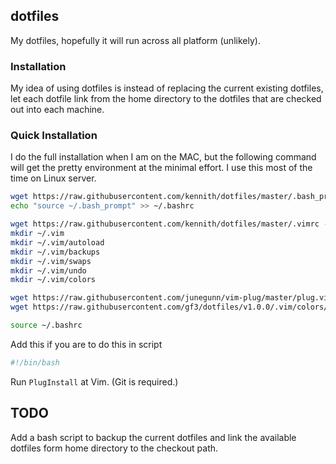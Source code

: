 ## dotfiles

My dotfiles, hopefully it will run across all platform (unlikely).

### Installation

My idea of using dotfiles is instead of replacing the current existing dotfiles,
let each dotfile link from the home directory to the dotfiles that are checked
out into each machine. 

### Quick Installation

I do the full installation when I am on the MAC, but the following command will get the pretty environment at the minimal effort. I use this most of the time on Linux server. 

```bash
wget https://raw.githubusercontent.com/kennith/dotfiles/master/.bash_prompt -O ~/.bash_prompt
echo "source ~/.bash_prompt" >> ~/.bashrc

wget https://raw.githubusercontent.com/kennith/dotfiles/master/.vimrc -O ~/.vimrc
mkdir ~/.vim
mkdir ~/.vim/autoload
mkdir ~/.vim/backups
mkdir ~/.vim/swaps
mkdir ~/.vim/undo
mkdir ~/.vim/colors

wget https://raw.githubusercontent.com/junegunn/vim-plug/master/plug.vim -O .vim/autoload/plug.vim
wget https://raw.githubusercontent.com/gf3/dotfiles/v1.0.0/.vim/colors/molotov.vim -O ~/.vim/colors/molotov.vim

source ~/.bashrc
```

Add this if you are to do this in script
```bash
#!/bin/bash
```

Run ``` PlugInstall ``` at Vim. (Git is required.)

## TODO
Add a bash script to backup the current dotfiles and link the available 
dotfiles form home directory to the checkout path.

